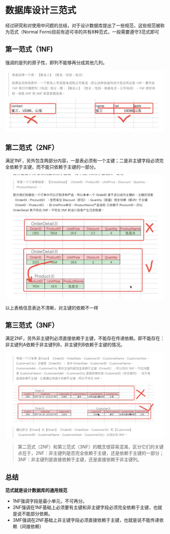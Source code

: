 # 数据库设计三范式

经过研究和对使用中问题的总结，对于设计数据库提出了一些规范，这些规范被称为范式（Normal Form)目前有迹可寻的共有8种范式，一般需要遵守3范式即可

## 第一范式（1NF)

强调的是列的原子性，即列不能够再分成其他几列。

![zyu0-2020-11-07_01-33-54](assets/zyu0-2020-11-07_01-33-54.png)

## 第二范式（2NF）

满足1NF，另外包含两部分内容，一是表必须有一个主键；二是非主键字段必须完全依赖于主键，而不能只依赖于主键的一部分。

![zyu0-2020-11-07_01-34-54](assets/zyu0-2020-11-07_01-34-54.png)

以上表格信息表达不清晰，对主键的依赖不一样

## 第三范式（3NF）

满足2NF，另外非主键列必须直接依赖于主键，不能存在传递依赖。即不能存在：非主键列A依赖于非主键列B，非主键列B依赖于主键的情况。

![zyu0-2020-11-07_01-44-25](assets/zyu0-2020-11-07_01-44-25.png)

>  第二范式（2NF）和第三范式（3NF）的概念很容易混淆，区分它们的关键点在于，2NF：非主键列是否完全依赖于主键，还是依赖于主键的一部分；3NF：非主键列是直接依赖于主键，还是直接依赖于非主键列。



## 总结

**范式就是设计数据库的通用规范**

- 1NF强调字段是最小单元，不可再分。
- 2NF强调在1NF基础上必须要有主键和非主键字段必须完全依赖于主键，也就是说不能部分依赖。
- 3MF强调在2NF基础上非主键字段必须直接依赖于主键，也就是说不能传递依赖（间接依赖）


